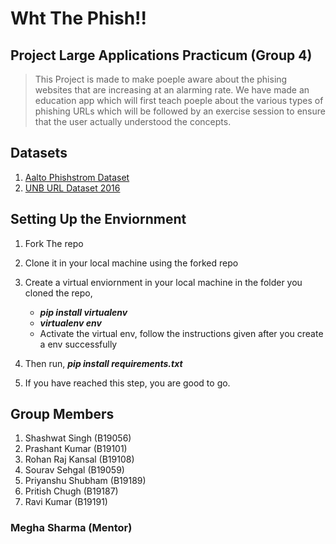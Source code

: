 # Wht The Phish!!

## Project Large Applications Practicum (Group 4)

>This Project is made to make poeple aware about the phising websites that are increasing at an alarming rate. We have made an education app which will first teach poeple about the various types of phishing URLs which will be followed by an exercise session to ensure that the user actually understood the concepts.

## Datasets

1. [Aalto Phishstrom Dataset](https://research.aalto.fi/en/datasets/phishstorm-phishing-legitimate-url-dataset)
2. [UNB URL Dataset 2016](https://www.unb.ca/cic/datasets/url-2016.html)

## Setting Up the Enviornment

1. Fork The repo
2. Clone it in your local machine using the forked repo
3. Create a virtual enviornment in your local machine in the folder you cloned the repo,

    - ***pip install virtualenv***
    - ***virtualenv env***
    - Activate the virtual env, follow the instructions given after you create a env successfully

4. Then run, ***pip install requirements.txt***

5. If you have reached this step, you are good to go.

## Group Members

1. Shashwat Singh (B19056)
2. Prashant Kumar (B19101)
3. Rohan Raj Kansal (B19108)
4. Sourav Sehgal (B19059)
5. Priyanshu Shubham (B19189)
6. Pritish Chugh (B19187)
7. Ravi Kumar (B19191)

### **Megha Sharma (Mentor)**